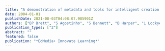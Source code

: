 ```yaml
---
title: "A demonstration of metadata and tools for intelligent creation and delivery of Learning Digital Items"
date: 2004-01-01
publishDate: 2021-08-03T04:08:07.985901Z
authors: ["BP Brett", "S Agostinho", "S Bennett", "B Harper", "L Lockyer", "J Lukasiak"]
publication_types: ["2"]
abstract: ""
featured: false
publication: "*EdMedia+ Innovate Learning*"
---
```


